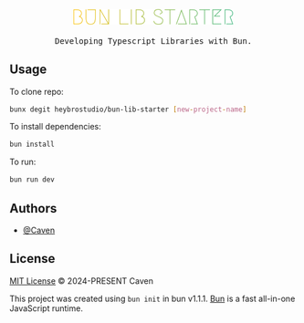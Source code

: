 <p align="center">
  <a href="https://github.com/heybrostudio/bun-lib-starter">
    <img alt="Developing Typescript Libraries with Bun" src="https://raw.githubusercontent.com/heybrostudio/bun-lib-starter/main/.github/logo.svg" width="280">
  </a>
  <br><br>
  <samp>Developing Typescript Libraries with Bun.</samp>
</p>

## Usage 

To clone repo:

```bash
bunx degit heybrostudio/bun-lib-starter [new-project-name]
```

To install dependencies:

```bash
bun install
```

To run:

```bash
bun run dev
```

## Authors

- [@Caven](https://github.com/keyding)

## License
[MIT License](https://github.com/heybrostudio/bun-lib-starter/blob/main/LICENSE) © 2024-PRESENT Caven

This project was created using `bun init` in bun v1.1.1. [Bun](https://bun.sh) is a fast all-in-one JavaScript runtime.
